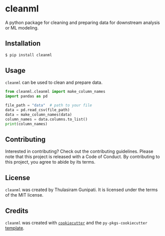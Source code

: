 # cleanml

A python package for cleaning and preparing data for downstream analysis or ML modeling.

## Installation

```bash
$ pip install cleanml
```

## Usage
`cleanml` can be used to clean and prepare data.

```python
from cleanml.cleanml import make_column_names
import pandas as pd

file_path = "data"  # path to your file
data = pd.read_csv(file_path)
data = make_column_names(data)
column_names = data.columns.to_list()
print(column_names)
```
## Contributing

Interested in contributing? Check out the contributing guidelines. Please note that this project is released with a Code of Conduct. By contributing to this project, you agree to abide by its terms.

## License

`cleanml` was created by Thulasiram Gunipati. It is licensed under the terms of the MIT license.

## Credits

`cleanml` was created with [`cookiecutter`](https://cookiecutter.readthedocs.io/en/latest/) and the `py-pkgs-cookiecutter` [template](https://github.com/py-pkgs/py-pkgs-cookiecutter).
